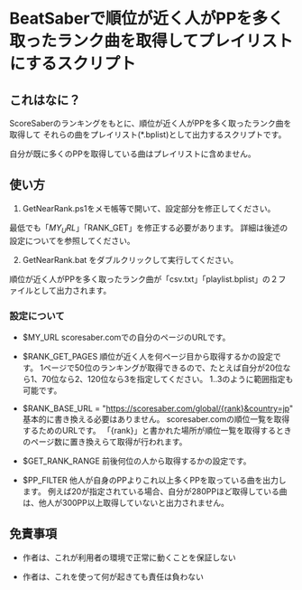 BeatSaberで順位が近く人がPPを多く取ったランク曲を取得してプレイリストにするスクリプト
============================================================

これはなに？
------------------------------

ScoreSaberのランキングをもとに、順位が近く人がPPを多く取ったランク曲を取得して
それらの曲をプレイリスト(*.bplist)として出力するスクリプトです。

自分が既に多くのPPを取得している曲はプレイリストに含めません。



使い方
------------------------------

1. GetNearRank.ps1をメモ帳等で開いて、設定部分を修正してください。

最低でも「$MY_URL」「$RANK_GET」を修正する必要があります。
詳細は後述の設定についてを参照してください。


2. GetNearRank.bat をダブルクリックして実行してください。

順位が近く人がPPを多く取ったランク曲が「csv.txt」「playlist.bplist」の２ファイルとして出力されます。


### 設定について

- $MY_URL
  scoresaber.comでの自分のページのURLです。

- $RANK_GET_PAGES
  順位が近く人を何ページ目から取得するかの設定です。
  1ページで50位のランキングが取得できるので、たとえば自分が20位なら1、70位なら2、120位なら3を指定してください。
  1..3のように範囲指定も可能です。

- $RANK_BASE_URL  = "https://scoresaber.com/global/{rank}&country=jp"
  基本的に書き換える必要はありません。
  scoresaber.comの順位一覧を取得するためのURLです。
  「{rank}」と書かれた場所が順位一覧を取得するときのページ数に置き換えらて取得が行われます。

- $GET_RANK_RANGE
  前後何位の人から取得するかの設定です。

- $PP_FILTER
  他人が自身のPPよりこれ以上多くPPを取っている曲を出力します。
  例えば20が指定されている場合、自分が280PPほど取得している曲は、他人が300PP以上取得していないと出力されません。



免責事項
------------------------------

- 作者は、これが利用者の環境で正常に動くことを保証しない

- 作者は、これを使って何が起きても責任は負わない

